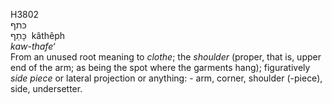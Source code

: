 <body>
  <p>H3802<br>  כּתף  <br> כָּתֵף  ‎  kâthêph  <br><i>kaw-thafe‘ </i><br>From an unused root meaning to <i>clothe</i>; the <i>shoulder</i> (proper, that is, upper end of the arm; as being the spot where the garments hang); figuratively <i>side</i> <i>piece</i> or lateral projection or anything: - arm, corner, shoulder (-piece), side, undersetter.<br></p>
 </body>